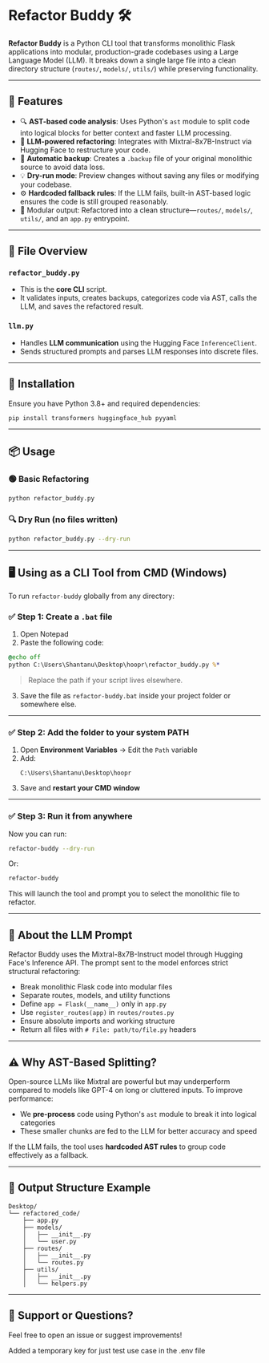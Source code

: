 
# Refactor Buddy 🛠️

**Refactor Buddy** is a Python CLI tool that transforms monolithic Flask applications into modular, production-grade codebases using a Large Language Model (LLM). It breaks down a single large file into a clean directory structure (`routes/`, `models/`, `utils/`) while preserving functionality.

---

## 🚀 Features

- 🔍 **AST-based code analysis**: Uses Python's `ast` module to split code into logical blocks for better context and faster LLM processing.
- 🤖 **LLM-powered refactoring**: Integrates with Mixtral-8x7B-Instruct via Hugging Face to restructure your code.
- 💾 **Automatic backup**: Creates a `.backup` file of your original monolithic source to avoid data loss.
- 💡 **Dry-run mode**: Preview changes without saving any files or modifying your codebase.
- ⚙️ **Hardcoded fallback rules**: If the LLM fails, built-in AST-based logic ensures the code is still grouped reasonably.
- 📁 Modular output: Refactored into a clean structure—`routes/`, `models/`, `utils/`, and an `app.py` entrypoint.

---

## 📂 File Overview

### `refactor_buddy.py`
- This is the **core CLI** script.
- It validates inputs, creates backups, categorizes code via AST, calls the LLM, and saves the refactored result.

### `llm.py`
- Handles **LLM communication** using the Hugging Face `InferenceClient`.
- Sends structured prompts and parses LLM responses into discrete files.

---

## 🧾 Installation

Ensure you have Python 3.8+ and required dependencies:

```bash
pip install transformers huggingface_hub pyyaml
```

---

## 📦 Usage

### 🟢 Basic Refactoring

```bash
python refactor_buddy.py
```

### 🔍 Dry Run (no files written)

```bash
python refactor_buddy.py --dry-run
```

---

## 🖥️ Using as a CLI Tool from CMD (Windows)

To run `refactor-buddy` globally from any directory:

### ✅ Step 1: Create a `.bat` file

1. Open Notepad
2. Paste the following code:

```bat
@echo off
python C:\Users\Shantanu\Desktop\hoopr\refactor_buddy.py %*
```

> Replace the path if your script lives elsewhere.

3. Save the file as `refactor-buddy.bat` inside your project folder or somewhere else.

---

### ✅ Step 2: Add the folder to your system PATH

1. Open **Environment Variables** → Edit the `Path` variable
2. Add:
   ```
   C:\Users\Shantanu\Desktop\hoopr
   ```
3. Save and **restart your CMD window**

---

### ✅ Step 3: Run it from anywhere

Now you can run:

```bash
refactor-buddy --dry-run
```

Or:

```bash
refactor-buddy
```

This will launch the tool and prompt you to select the monolithic file to refactor.

---

## 🧠 About the LLM Prompt

Refactor Buddy uses the Mixtral-8x7B-Instruct model through Hugging Face's Inference API. The prompt sent to the model enforces strict structural refactoring:

- Break monolithic Flask code into modular files
- Separate routes, models, and utility functions
- Define `app = Flask(__name__)` only in `app.py`
- Use `register_routes(app)` in `routes/routes.py`
- Ensure absolute imports and working structure
- Return all files with `# File: path/to/file.py` headers

---

## ⚠️ Why AST-Based Splitting?

Open-source LLMs like Mixtral are powerful but may underperform compared to models like GPT-4 on long or cluttered inputs. To improve performance:
- We **pre-process** code using Python's `ast` module to break it into logical categories
- These smaller chunks are fed to the LLM for better accuracy and speed

If the LLM fails, the tool uses **hardcoded AST rules** to group code effectively as a fallback.

---

## 📁 Output Structure Example

```
Desktop/
└── refactored_code/
    ├── app.py
    ├── models/
    │   ├── __init__.py
    │   └── user.py
    ├── routes/
    │   ├── __init__.py
    │   └── routes.py
    ├── utils/
    │   ├── __init__.py
    │   └── helpers.py
```

---
## 🙋 Support or Questions?

Feel free to open an issue or suggest improvements!


Added a temporary key for just test use case in the .env file

